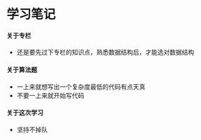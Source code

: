 # 学习笔记

#### 关于专栏

- 还是要先过下专栏的知识点，熟悉数据结构后，才能选对数据结构

#### 关于算法题

- 一上来就想写出一个复杂度最低的代码有点天真
- 不要一上来就开始写代码

#### 关于这次学习

- 坚持不掉队
